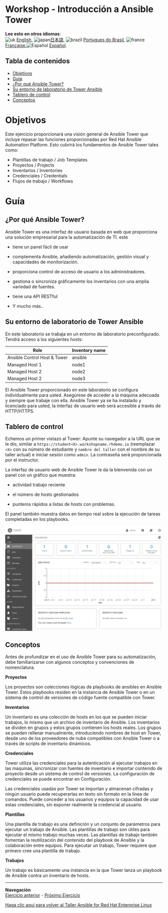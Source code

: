 # Workshop - Introducción a Ansible Tower

**Lee esto en otros idiomas**:
<br>![uk](../../images/uk.png) [English](README.md),  ![japan](../../images/japan.png)[日本語](README.ja.md), ![brazil](../../images/brazil.png) [Portugues do Brasil](README.pt-br.md), ![france](../../images/fr.png) [Française](README.fr.md),![Español](../../images/col.png) [Español](README.es.md).

## Tabla de contenidos

* [Objetivos](#Objetivos)
* [Guía](#Guía)
* [¿Por qué Ansible Tower?](#Por-qué-Ansible-Tower)
* [Su entorno de laboratorio de Tower Ansible](#Su-entorno-de-laboratorio-de-Tower-Ansible)
* [Tablero de control](#tablero-de-control)
* [Conceptos](#Conceptos)

# Objetivos

Este ejercicio proporcionará una visión general de Ansible Tower que incluye repasar las funciones proporcionadas por Red Hat Ansible Automation Platform.  Esto cubrirá los fundamentos de Ansible Tower tales como:

  - Plantillas de trabajo / Job Templates
  - Proyectos / Projects
  - Inventarios / Inventories
  - Credenciales / Credentials
  - Flujos de trabajo / Workflows

# Guía

## ¿Por qué Ansible Tower?

Ansible Tower es una interfaz de usuario basada en web que proporciona una solución empresarial para la automatización de TI. este

  - tiene un panel fácil de usar

  - complementa Ansible, añadiendo automatización, gestión visual y capacidades de monitorización.

  - proporciona control de acceso de usuario a los administradores.

  - gestiona o sincroniza gráficamente los inventarios con una amplia variedad de fuentes.

  - tiene una API RESTful

  - Y mucho más..


## Su entorno de laboratorio de Tower Ansible

En este laboratorio se trabaja en un entorno de laboratorio preconfigurado. Tendrá acceso a los siguientes hosts:

| Role                         | Inventory name |
| -----------------------------| ---------------|
| Ansible Control Host & Tower | ansible        |
| Managed Host 1               | node1          |
| Managed Host 2               | node2          |
| Managed Host 2               | node3          |

El Ansible Tower proporcionado en este laboratorio se configura individualmente para usted. Asegúrese de acceder a la máquina adecuada y siempre que trabaje con ella. Ansible Tower ya se ha instalado y licenciado para usted, la interfaz de usuario web será accesible a través de HTTP/HTTPS.

## Tablero de control

Echemos un primer vistazo al Tower: Apunte su navegador a la URL que se le dio, similar a `https://student<X>.workshopname.rhdemo.io` (reemplazar `<X>` con su número de estudiante y `nombre del taller` con el nombre de su taller actual) e iniciar sesión como `admin`. La contraseña será proporcionada por el instructor.

La interfaz de usuario web de Ansible Tower le da la bienvenida con un panel con un gráfico que muestra:

  - actividad trabajo reciente

  - el número de hosts gestionados

  - punteros rápidos a listas de hosts con problemas.

El panel también muestra datos en tiempo real sobre la ejecución de tareas completadas en los playbooks.

![Ansible Tower Dashboard](images/dashboard.png)

## Conceptos

Antes de profundizar en el uso de Ansible Tower para su automatización, debe familiarizarse con algunos conceptos y convenciones de nomenclatura.

**Proyectos**

Los proyectos son colecciones lógicas de playbooks de ansibles en Ansible Tower. Estos playbooks residen en la instancia de Ansible Tower o en un sistema de control de versiones de código fuente compatible con Tower.

**Inventarios**

Un inventario es una colección de hosts en los que se pueden iniciar trabajos, lo mismo que un archivo de inventario de Ansible. Los inventarios se dividen en grupos y estos grupos contienen los hosts reales. Los grupos se pueden rellenar manualmente, introduciendo nombres de host en Tower, desde uno de los proveedores de nube compatibles con Ansible Tower o a través de scripts de inventario dinámicos.

**Credenciales**

Tower utiliza las credenciales para la autenticación al ejecutar trabajos en las maquinas, sincronizar con fuentes de inventario e importar contenido de proyecto desde un sistema de control de versiones. La configuración de credenciales se puede encontrar en Configuración.

Las credenciales usadas por Tower se importan y almacenan cifradas y ningún usuario puede recuperarlas en texto sin formato en la línea de comandos. Puede conceder a los usuarios y equipos la capacidad de usar estas credenciales, sin exponer realmente la credencial al usuario.

**Plantillas**

Una plantilla de trabajo es una definición y un conjunto de parámetros para ejecutar un trabajo de Ansible. Las plantillas de trabajo son útiles para ejecutar el mismo trabajo muchas veces. Las plantillas de trabajo también fomentan la reutilización del contenido del playbook de Ansible y la colaboración entre equipos. Para ejecutar un trabajo, Tower requiere que primero cree una plantilla de trabajo.

**Trabajos**

Un trabajo es básicamente una instancia en la que Tower lanza un playbook de Ansible contra un inventario de hosts.

----
**Navegación**
<br>
[Ejercicio anterior](../1.7-role/README.es.md) - [Próximo Ejercicio](../2.2-cred/README.es.md)

[Haga clic aquí para volver al Taller Ansible for Red Hat Enterprise Linux](../README.md#Sección-2---Ejercicios-de-Ansible-Tower)
